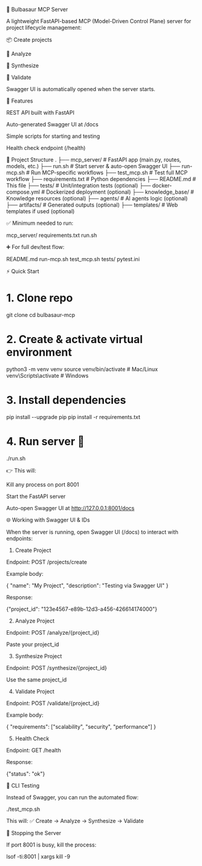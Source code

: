 🌱 Bulbasaur MCP Server

A lightweight FastAPI-based MCP (Model-Driven Control Plane) server for project lifecycle management:

📦 Create projects

🔎 Analyze

🧩 Synthesize

🔐 Validate

Swagger UI is automatically opened when the server starts.

🚀 Features

REST API built with FastAPI

Auto-generated Swagger UI at /docs

Simple scripts for starting and testing

Health check endpoint (/health)

📂 Project Structure
.
├── mcp_server/         # FastAPI app (main.py, routes, models, etc.)
├── run.sh              # Start server & auto-open Swagger UI
├── run-mcp.sh          # Run MCP-specific workflows
├── test_mcp.sh         # Test full MCP workflow
├── requirements.txt    # Python dependencies
├── README.md           # This file
├── tests/              # Unit/integration tests (optional)
├── docker-compose.yml  # Dockerized deployment (optional)
├── knowledge_base/     # Knowledge resources (optional)
├── agents/             # AI agents logic (optional)
├── artifacts/          # Generated outputs (optional)
├── templates/          # Web templates if used (optional)


✅ Minimum needed to run:

mcp_server/
requirements.txt
run.sh


➕ For full dev/test flow:

README.md
run-mcp.sh
test_mcp.sh
tests/
pytest.ini

⚡ Quick Start
# 1. Clone repo
git clone <your-repo-url>
cd bulbasaur-mcp

# 2. Create & activate virtual environment
python3 -m venv venv
source venv/bin/activate   # Mac/Linux
venv\Scripts\activate      # Windows

# 3. Install dependencies
pip install --upgrade pip
pip install -r requirements.txt

# 4. Run server 🎉
./run.sh


👉 This will:

Kill any process on port 8001

Start the FastAPI server

Auto-open Swagger UI at http://127.0.0.1:8001/docs

🌐 Working with Swagger UI & IDs

When the server is running, open Swagger UI (/docs) to interact with endpoints:

1. Create Project

Endpoint: POST /projects/create

Example body:

{
  "name": "My Project",
  "description": "Testing via Swagger UI"
}


Response:

{"project_id": "123e4567-e89b-12d3-a456-426614174000"}

2. Analyze Project

Endpoint: POST /analyze/{project_id}

Paste your project_id

3. Synthesize Project

Endpoint: POST /synthesize/{project_id}

Use the same project_id

4. Validate Project

Endpoint: POST /validate/{project_id}

Example body:

{
  "requirements": ["scalability", "security", "performance"]
}

5. Health Check

Endpoint: GET /health

Response:

{"status": "ok"}

🧪 CLI Testing

Instead of Swagger, you can run the automated flow:

./test_mcp.sh


This will:
✅ Create → Analyze → Synthesize → Validate

🛑 Stopping the Server

If port 8001 is busy, kill the process:

lsof -ti:8001 | xargs kill -9